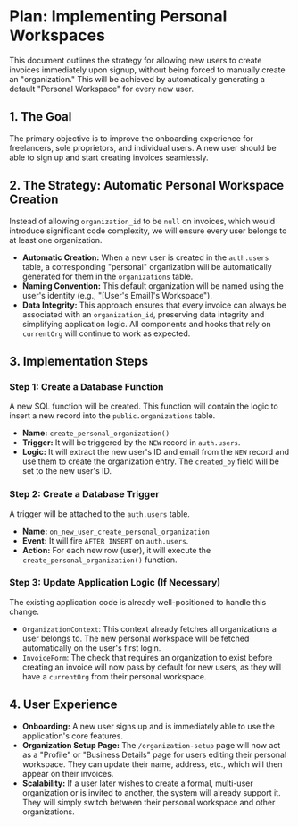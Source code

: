 # Plan: Implementing Personal Workspaces

This document outlines the strategy for allowing new users to create invoices immediately upon signup, without being forced to manually create an "organization." This will be achieved by automatically generating a default "Personal Workspace" for every new user.

## 1. The Goal

The primary objective is to improve the onboarding experience for freelancers, sole proprietors, and individual users. A new user should be able to sign up and start creating invoices seamlessly.

## 2. The Strategy: Automatic Personal Workspace Creation

Instead of allowing `organization_id` to be `null` on invoices, which would introduce significant code complexity, we will ensure every user belongs to at least one organization.

-   **Automatic Creation:** When a new user is created in the `auth.users` table, a corresponding "personal" organization will be automatically generated for them in the `organizations` table.
-   **Naming Convention:** This default organization will be named using the user's identity (e.g., "[User's Email]'s Workspace").
-   **Data Integrity:** This approach ensures that every invoice can always be associated with an `organization_id`, preserving data integrity and simplifying application logic. All components and hooks that rely on `currentOrg` will continue to work as expected.

## 3. Implementation Steps

### Step 1: Create a Database Function

A new SQL function will be created. This function will contain the logic to insert a new record into the `public.organizations` table.

-   **Name:** `create_personal_organization()`
-   **Trigger:** It will be triggered by the `NEW` record in `auth.users`.
-   **Logic:** It will extract the new user's ID and email from the `NEW` record and use them to create the organization entry. The `created_by` field will be set to the new user's ID.

### Step 2: Create a Database Trigger

A trigger will be attached to the `auth.users` table.

-   **Name:** `on_new_user_create_personal_organization`
-   **Event:** It will fire `AFTER INSERT` on `auth.users`.
-   **Action:** For each new row (user), it will execute the `create_personal_organization()` function.

### Step 3: Update Application Logic (If Necessary)

The existing application code is already well-positioned to handle this change.

-   `OrganizationContext`: This context already fetches all organizations a user belongs to. The new personal workspace will be fetched automatically on the user's first login.
-   `InvoiceForm`: The check that requires an organization to exist before creating an invoice will now pass by default for new users, as they will have a `currentOrg` from their personal workspace.

## 4. User Experience

-   **Onboarding:** A new user signs up and is immediately able to use the application's core features.
-   **Organization Setup Page:** The `/organization-setup` page will now act as a "Profile" or "Business Details" page for users editing their personal workspace. They can update their name, address, etc., which will then appear on their invoices.
-   **Scalability:** If a user later wishes to create a formal, multi-user organization or is invited to another, the system will already support it. They will simply switch between their personal workspace and other organizations.
